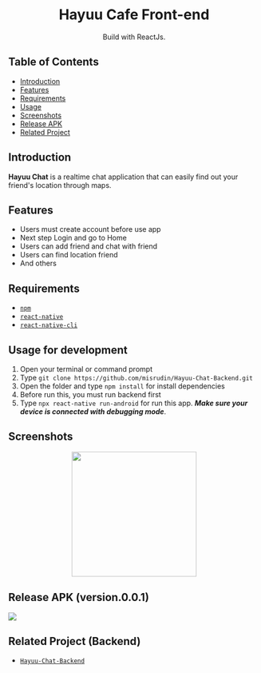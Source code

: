 <h1 align="center">Hayuu Cafe Front-end</h1>
<p align="center">
  Build with ReactJs.
</p>

## Table of Contents

- [Introduction](#introduction)
- [Features](#features)
- [Requirements](#requirements)
- [Usage](#usage-for-development)
- [Screenshots](#screenshots)
- [Release APK](#release-apk)
- [Related Project](#related-project-backend)

## Introduction
<b>Hayuu Chat</b> is a realtime chat application that can easily find out your friend's location through maps.

## Features
* Users must create account before use app
* Next step Login and go to Home
* Users can add friend and chat with friend
* Users can find location friend
* And others

## Requirements
* [`npm`](https://www.npmjs.com/get-npm)
* [`react-native`](https://facebook.github.io/react-native/docs/getting-started)
* [`react-native-cli`](https://facebook.github.io/react-native/docs/getting-started)

## Usage for development
1. Open your terminal or command prompt
2. Type `git clone https://github.com/misrudin/Hayuu-Chat-Backend.git`
3. Open the folder and type `npm install` for install dependencies
4. Before run this, you must run backend first
5. Type `npx react-native run-android` for run this app. ***Make sure your device is connected with debugging mode***.

## Screenshots
<div align="center">
    <img width="250" src="https://user-images.githubusercontent.com/37394664/76815543-7c383a00-6830-11ea-8b66-fb1c13fe68c4.gif">   
</div>

## Release APK (version.0.0.1)
<a href="https://drive.google.com/file/d/1Y4jeyxXYm_N8B5nuhO4Q0fYh082kL43T/view?usp=sharing">
  <img src="https://img.shields.io/badge/Download%20on%20the-Google%20Drive-orange.svg?style=popout&logo=google-drive"/>
</a>

## Related Project (Backend)
* [`Hayuu-Chat-Backend`](https://github.com/misrudin/Hayuu-Chat-Backend.git)

